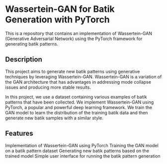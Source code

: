 # Wassertein-GAN for Batik Generation with PyTorch
This is a repository that contains an implementation of Wassertein-GAN (Generative Adversarial Network) using the PyTorch framework for generating batik patterns.

## Description
This project aims to generate new batik patterns using generative techniques by leveraging Wassertein-GAN. Wassertein-GAN is a variation of the GAN architecture that has advantages in addressing mode collapse issues and producing more stable results.

In this project, we use a dataset containing various examples of batik patterns that have been collected. We implement Wassertein-GAN using PyTorch, a popular and powerful deep learning framework. We train the GAN model to learn the distribution of the training batik data and then generate new batik samples with a similar style.

## Features
Implementation of Wassertein-GAN using PyTorch
Training the GAN model on a batik pattern dataset
Generating new batik patterns based on the trained model
Simple user interface for running the batik pattern generation
